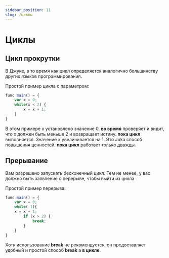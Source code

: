 ```yaml
---
sidebar_position: 11
slug: /циклы
---
```


# Циклы

## Цикл прокрутки

В Джуке, в то время как цикл определяется аналогично большинству других языков программирования.

Простой пример цикла с параметром:

```jsx
func main() = {
    var x = 0;
    while(x < 2) {
        x = x + 1;
    }
}
```

В этом примере x установлено значение 0. **во время** проверяет и видит, что x должен быть меньше 2 и возвращает истину. **пока цикл** выполняется. Значение х увеличивается на 1. Это Juka способ повышения ценностей. **пока цикл** работает только дважды.

## Прерывание
Вам разрешено запускать бесконечный цикл. Тем не менее, у вас должно быть заявление о перерыве, чтобы выйти из цикла

Простой пример перерыва:

```jsx
func main() = {
    var x = 0;
    while( 1){
    x = x + 1;
        if (x > 2) {
            break;
        }
    }
}
```

Хотя использование **break** не рекомендуется, он предоставляет удобный и простой способ **break** a **в цикле**.